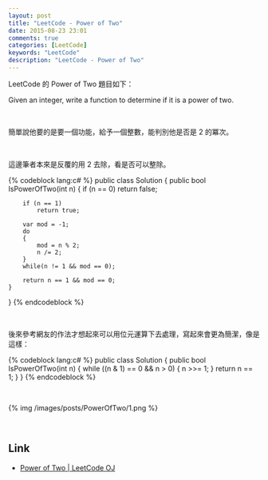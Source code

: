 ```yaml
---
layout: post
title: "LeetCode - Power of Two"
date: 2015-08-23 23:01
comments: true
categories: [LeetCode]
keywords: "LeetCode"
description: "LeetCode - Power of Two"
---
```


LeetCode 的 Power of Two 題目如下：  

Given an integer, write a function to determine if it is a power of two.  

<!-- More -->

<br/>

簡單說他要的是要一個功能，給予一個整數，能判別他是否是 2 的冪次。  

<br/>

這邊筆者本來是反覆的用 2 去除，看是否可以整除。  

{% codeblock lang:c# %}
public class Solution {
    public bool IsPowerOfTwo(int n) {
        if (n == 0) 
            return false;
            
        if (n == 1) 
            return true;
            
        var mod = -1;
        do
        {
            mod = n % 2;
            n /= 2;
        }
        while(n != 1 && mod == 0);
        
        return n == 1 && mod == 0;
    }
}
{% endcodeblock %}

<br/>


後來參考網友的作法才想起來可以用位元運算下去處理，寫起來會更為簡潔，像是這樣：  

{% codeblock lang:c# %}
public class Solution {
    public bool IsPowerOfTwo(int n) {
        while ((n & 1) == 0 && n > 0) {
            n >>= 1;
        }
        return n == 1;
    }
}
{% endcodeblock %}

<br/>


{% img /images/posts/PowerOfTwo/1.png %}

<br/>

Link
----
* [Power of Two | LeetCode OJ](https://leetcode.com/problems/power-of-two/)
